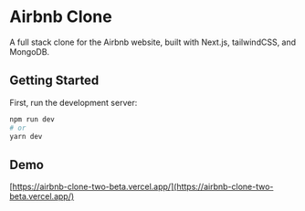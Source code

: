 # Airbnb Clone

A full stack clone for the Airbnb website, built with Next.js, tailwindCSS, and MongoDB.



## Getting Started

First, run the development server:

```bash
npm run dev
# or
yarn dev
```

## Demo

[https://airbnb-clone-two-beta.vercel.app/](https://airbnb-clone-two-beta.vercel.app/)
